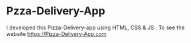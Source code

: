 # Pzza-Delivery-App
I developed this Pizza-Delivery-app  using HTML, CSS &amp; JS . To see the website https://Pizza-Delivery-App.com
